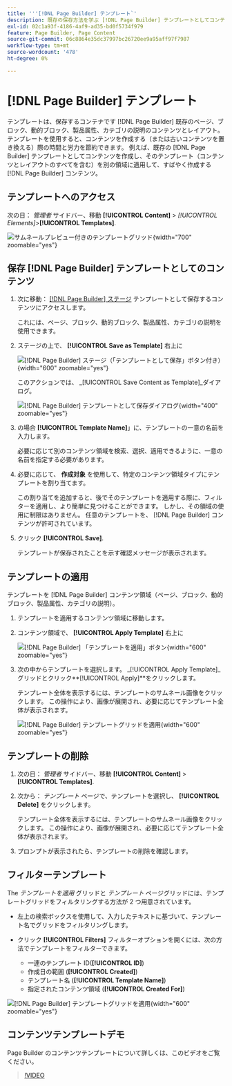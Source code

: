 ```yaml
---
title: '''[!DNL Page Builder] テンプレート`'
description: 既存の保存方法を学ぶ [!DNL Page Builder] テンプレートとしてコンテンツを作成し、そのテンプレートを別の領域に適用します。
exl-id: 02c1a93f-4186-4af9-ad35-bd0f5734f979
feature: Page Builder, Page Content
source-git-commit: 06c8864e35dc37997bc26720ee9a95aff97f7987
workflow-type: tm+mt
source-wordcount: '478'
ht-degree: 0%

---
```


# [!DNL Page Builder] テンプレート

テンプレートは、保存するコンテナです [!DNL Page Builder] 既存のページ、ブロック、動的ブロック、製品属性、カテゴリの説明のコンテンツとレイアウト。 テンプレートを使用すると、コンテンツを作成する（または古いコンテンツを置き換える）際の時間と労力を節約できます。 例えば、既存の [!DNL Page Builder] テンプレートとしてコンテンツを作成し、そのテンプレート（コンテンツとレイアウトのすべてを含む）を別の領域に適用して、すばやく作成する [!DNL Page Builder] コンテンツ。

## テンプレートへのアクセス

次の日： _管理者_ サイドバー、移動 **[!UICONTROL Content]** > _[!UICONTROL Elements]_>**[!UICONTROL Templates]**.

![サムネールプレビュー付きのテンプレートグリッド](./assets/templates-list.png){width="700" zoomable="yes"}

## 保存 [!DNL Page Builder] テンプレートとしてのコンテンツ

1. 次に移動： [[!DNL Page Builder] ステージ](workspace.md#stage) テンプレートとして保存するコンテンツにアクセスします。

   これには、ページ、ブロック、動的ブロック、製品属性、カテゴリの説明を使用できます。

1. ステージの上で、 **[!UICONTROL Save as Template]** 右上に

   ![[!DNL Page Builder] ステージ（「テンプレートとして保存」ボタン付き）](./assets/pb-templates-saveastemplate-button.png){width="600" zoomable="yes"}

   このアクションでは、 _[!UICONTROL Save Content as Template]_ダイアログ。

   ![[!DNL Page Builder] テンプレートとして保存ダイアログ](./assets/pb-templates-save-dialog.png){width="400" zoomable="yes"}

1. の場合 **[!UICONTROL Template Name]**」に、テンプレートの一意の名前を入力します。

   必要に応じて別のコンテンツ領域を検索、選択、適用できるように、一意の名前を指定する必要があります。

1. 必要に応じて、 **作成対象** を使用して、特定のコンテンツ領域タイプにテンプレートを割り当てます。

   この割り当てを追加すると、後でそのテンプレートを適用する際に、フィルターを適用し、より簡単に見つけることができます。 しかし、その領域の使用に制限はありません。 任意のテンプレートを、 [!DNL Page Builder] コンテンツが許可されています。

1. クリック **[!UICONTROL Save]**.

   テンプレートが保存されたことを示す確認メッセージが表示されます。

## テンプレートの適用

テンプレートを [!DNL Page Builder] コンテンツ領域（ページ、ブロック、動的ブロック、製品属性、カテゴリの説明）。

1. テンプレートを適用するコンテンツ領域に移動します。

1. コンテンツ領域で、 **[!UICONTROL Apply Template]** 右上に

   ![[!DNL Page Builder] 「テンプレートを適用」ボタン](./assets/pb-templates-applytemplate-button.png){width="600" zoomable="yes"}

1. 次の中からテンプレートを選択します。 _[!UICONTROL Apply Template]_グリッドとクリック&#x200B;**[!UICONTROL Apply]**をクリックします。

   テンプレート全体を表示するには、テンプレートのサムネール画像をクリックします。 この操作により、画像が展開され、必要に応じてテンプレート全体が表示されます。

   ![[!DNL Page Builder] テンプレートグリッドを適用](./assets/pb-templates-apply-slideout-nofilters.png){width="600" zoomable="yes"}

## テンプレートの削除

1. 次の日： _管理者_ サイドバー、移動 **[!UICONTROL Content]** > **[!UICONTROL Templates]**.

1. 次から： _テンプレート_ ページで、テンプレートを選択し、 **[!UICONTROL Delete]** をクリックします。

   テンプレート全体を表示するには、テンプレートのサムネール画像をクリックします。 この操作により、画像が展開され、必要に応じてテンプレート全体が表示されます。

1. プロンプトが表示されたら、テンプレートの削除を確認します。

## フィルターテンプレート

The _テンプレートを適用_ グリッドと _テンプレート_ ページグリッドには、テンプレートグリッドをフィルタリングする方法が 2 つ用意されています。

- 左上の検索ボックスを使用して、入力したテキストに基づいて、テンプレート名でグリッドをフィルタリングします。

- クリック **[!UICONTROL Filters]** フィルターオプションを開くには、次の方法でテンプレートをフィルターできます。

   - 一連のテンプレート ID(**[!UICONTROL ID]**)
   - 作成日の範囲 (**[!UICONTROL Created]**)
   - テンプレート名 (**[!UICONTROL Template Name]**)
   - 指定されたコンテンツ領域 (**[!UICONTROL Created For]**)

![[!DNL Page Builder] テンプレートグリッドを適用](./assets/pb-templates-apply-slideout-withfilters.png){width="600" zoomable="yes"}

## コンテンツテンプレートデモ

Page Builder のコンテンツテンプレートについて詳しくは、このビデオをご覧ください。

>[!VIDEO](https://video.tv.adobe.com/v/343787?quality=12)
